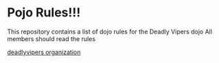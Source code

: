 Pojo Rules!!!
==========

This repository contains a list of dojo rules for the Deadly Vipers dojo
All members should read the rules

[deadlyvipers organization](https://github.com/deadlyvipers)

